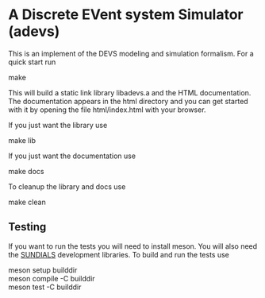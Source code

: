 # A Discrete EVent system Simulator (adevs) 

This is an implement of the DEVS modeling and simulation
formalism. For a quick start run

make

This will build a static link library libadevs.a and the
HTML documentation. The documentation appears in the
html directory and you can get started with it by opening
the file html/index.html with your browser.

If you just want the library use

make lib

If you just want the documentation use

make docs

To cleanup the library and docs use

make clean

## Testing

If you want to run the tests you will need to install meson.
You will also need the [SUNDIALS](https://computing.llnl.gov/projects/sundials)
development libraries. To build and run the tests use

meson setup builddir\
meson compile -C builddir\
meson test -C builddir



